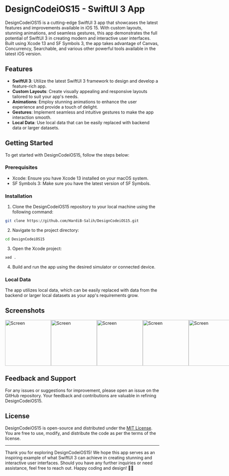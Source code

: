# DesignCodeiOS15 - SwiftUI 3 App

DesignCodeiOS15 is a cutting-edge SwiftUI 3 app that showcases the latest features and improvements available in iOS 15. With custom layouts, stunning animations, and seamless gestures, this app demonstrates the full potential of SwiftUI 3 in creating modern and interactive user interfaces. Built using Xcode 13 and SF Symbols 3, the app takes advantage of Canvas, Concurrency, Searchable, and various other powerful tools available in the latest iOS version.

## Features

- **SwiftUI 3**: Utilize the latest SwiftUI 3 framework to design and develop a feature-rich app.
- **Custom Layouts**: Create visually appealing and responsive layouts tailored to suit your app's needs.
- **Animations**: Employ stunning animations to enhance the user experience and provide a touch of delight.
- **Gestures**: Implement seamless and intuitive gestures to make the app interaction smooth.
- **Local Data**: Use local data that can be easily replaced with backend data or larger datasets.

## Getting Started

To get started with DesignCodeiOS15, follow the steps below:

### Prerequisites

- Xcode: Ensure you have Xcode 13 installed on your macOS system.
- SF Symbols 3: Make sure you have the latest version of SF Symbols.

### Installation

1. Clone the DesignCodeiOS15 repository to your local machine using the following command:

```bash
git clone https://github.com/HardiB-Salih/DesignCodeiOS15.git
```

2. Navigate to the project directory:

```bash
cd DesignCodeiOS15
```

3. Open the Xcode project:

```bash
xed .
```

4. Build and run the app using the desired simulator or connected device.

### Local Data

The app utilizes local data, which can be easily replaced with data from the backend or larger local datasets as your app's requirements grow.

## Screenshots
<div style="display: flex; justify-content: space-between;">
  <img src="https://filedn.com/lgYM5v25LH64Wknu6KIrjpj/Client%20Project/Innovative%20Candor/GitHub/DesignCodeiOS15/1.png" alt="Screen" width="150">
  <img src="https://filedn.com/lgYM5v25LH64Wknu6KIrjpj/Client%20Project/Innovative%20Candor/GitHub/DesignCodeiOS15/2.png" alt="Screen" width="150">
  <img src="https://filedn.com/lgYM5v25LH64Wknu6KIrjpj/Client%20Project/Innovative%20Candor/GitHub/DesignCodeiOS15/3.png" alt="Screen" width="150">
  <img src="https://filedn.com/lgYM5v25LH64Wknu6KIrjpj/Client%20Project/Innovative%20Candor/GitHub/DesignCodeiOS15/4.png" alt="Screen" width="150">
  <img src="https://filedn.com/lgYM5v25LH64Wknu6KIrjpj/Client%20Project/Innovative%20Candor/GitHub/DesignCodeiOS15/5.png" alt="Screen" width="150">

</div>

## Feedback and Support

For any issues or suggestions for improvement, please open an issue on the GitHub repository. Your feedback and contributions are valuable in refining DesignCodeiOS15.

## License

DesignCodeiOS15 is open-source and distributed under the [MIT License](https://designcode.io/mit_license/). You are free to use, modify, and distribute the code as per the terms of the license.

---

Thank you for exploring DesignCodeiOS15! We hope this app serves as an inspiring example of what SwiftUI 3 can achieve in creating stunning and interactive user interfaces. Should you have any further inquiries or need assistance, feel free to reach out. Happy coding and design! 🚀🎨
